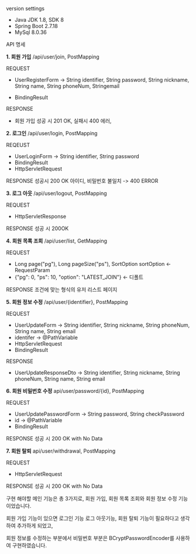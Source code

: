 version settings
- Java JDK 1.8, SDK 8
- Spring Boot 2.7.18
- MySql 8.0.36

API 명세

**1. 회원 가입**
/api/user/join, PostMapping

REQUEST
- UserRegisterForm -> String identifier, String password,
String nickname, String name, String phoneNum, Stringemail

- BindingResult

RESPONSE
- 회원 가입 성공 시 201 OK, 실패시 400 에러,

**2. 로그인**
/api/user/login, PostMapping

REQEUST
- UserLoginForm -> String identifier, String password
- BindingResult
- HttpServletRequest

RESPONSE
성공시 200 OK
아이디, 비밀번호 불일치 -> 400 ERROR

**3. 로그 아웃**
/api/user/logout, PostMapping

REQUEST
- HttpServletResponse

RESPONSE
성공 시 200OK

**4. 회원 목록 조회**
/api/user/list, GetMapping

REQUEST
- Long page("pg"), Long pageSize("ps"), SortOption sortOption <- RequestParam
- {"pg": 0, "ps": 10, "option": "LATEST_JOIN"} <- 디폴트

RESPONSE
조건에 맞는 형식의 유저 리스트 페이지

**5. 회원 정보 수정**
/api/user/{identifier}, PostMapping

REQUEST
- UserUpdateForm -> String identifier, String nickname, String phoneNum,
String name, String email
- identifer -> @PathVariable
- HttpServletRequest
- BindingResult

RESPONSE
- UserUpdateResponseDto -> String identifier, String nickname,
String phoneNum, String name, String email

**6. 회원 비밀번호 수정**
api/user/password/{id}, PostMapping

REQUEST
- UserUpdatePasswordForm -> String password, String checkPassword
- id -> @PathVariable
- BindingResult

RESPONSE
성공 시 200 OK with No Data


**7. 회원 탈퇴**
api/user/withdrawal, PostMapping

REQUEST
- HttpServletRequest

RESPONSE
성공 시 200 OK with No Data


구현 해야할 메인 기능은 총 3가지로, 회원 가입, 회원 목록 조회와 회원 정보 수정 기능이었습니다.

회원 가입 기능이 있으면 로그인 기능 로그 아웃기능, 회원 탈퇴 기능이 필요하다고 생각하여 추가하게 되었고,

회원 정보를 수정하는 부분에서 비밀번호 부분은 BCryptPasswordEncoder를 사용하여 구현하였습니다.
